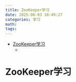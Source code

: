 ```yaml
---
title: ZooKeeper学习
date: 2025-06-03 10:49:27
categories: 学习
math:
tags:
---
```

<!-- TOC -->

- [ZooKeeper学习](#zookeeper学习)
    - [](#)

<!-- /TOC -->
# ZooKeeper学习

## 

